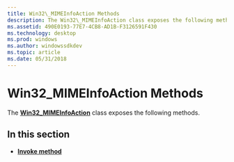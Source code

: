 ```yaml
---
title: Win32\_MIMEInfoAction Methods
description: The Win32\_MIMEInfoAction class exposes the following methods.
ms.assetid: 490E0193-77E7-4CB8-AD1B-F3126591F430
ms.technology: desktop
ms.prod: windows
ms.author: windowssdkdev
ms.topic: article
ms.date: 05/31/2018
---
```


# Win32\_MIMEInfoAction Methods

The [**Win32\_MIMEInfoAction**](win32-mimeinfoaction.md) class exposes the following methods.

## In this section

-   [**Invoke method**](invoke-method-in-class-win32-mimeinfoaction.md)

 

 




